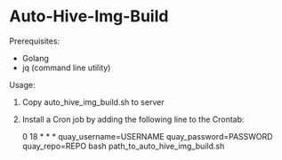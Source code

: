 # Auto-Hive-Img-Build

Prerequisites:
* Golang
* jq (command line utility)

Usage: 
1. Copy auto_hive_img_build.sh to server
2. Install a Cron job by adding the following line to the Crontab:

   0 18 * * * quay_username=USERNAME quay_password=PASSWORD quay_repo=REPO bash path_to_auto_hive_img_build.sh
